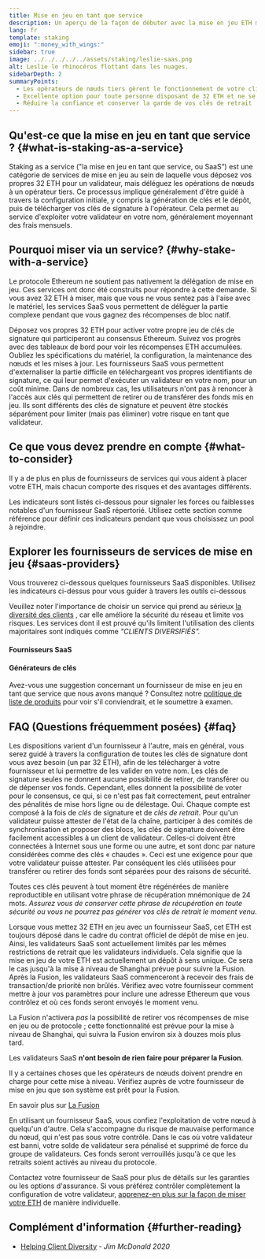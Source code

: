 ```yaml
---
title: Mise en jeu en tant que service
description: Un aperçu de la façon de débuter avec la mise en jeu ETH mutualisée
lang: fr
template: staking
emoji: ":money_with_wings:"
sidebar: true
image: ../../../../../assets/staking/leslie-saas.png
alt: Leslie le rhinocéros flottant dans les nuages.
sidebarDepth: 2
summaryPoints:
  - Les opérateurs de nœuds tiers gèrent le fonctionnement de votre client de validateur
  - Excellente option pour toute personne disposant de 32 ETH et ne se sentant pas à l'aise face à la complexité technique du fonctionnement d'un nœud
  - Réduire la confiance et conserver la garde de vos clés de retrait
---
```


## Qu'est-ce que la mise en jeu en tant que service ? {#what-is-staking-as-a-service}

Staking as a service ("la mise en jeu en tant que service, ou SaaS”) est une catégorie de services de mise en jeu au sein de laquelle vous déposez vos propres 32 ETH pour un validateur, mais déléguez les opérations de nœuds à un opérateur tiers. Ce processus implique généralement d'être guidé à travers la configuration initiale, y compris la génération de clés et le dépôt, puis de télécharger vos clés de signature à l'opérateur. Cela permet au service d'exploiter votre validateur en votre nom, généralement moyennant des frais mensuels.

## Pourquoi miser via un service? {#why-stake-with-a-service}

Le protocole Ethereum ne soutient pas nativement la délégation de mise en jeu. Ces services ont donc été construits pour répondre à cette demande. Si vous avez 32 ETH à miser, mais que vous ne vous sentez pas à l'aise avec le matériel, les services SaaS vous permettent de déléguer la partie complexe pendant que vous gagnez des récompenses de bloc natif.

<CardGrid>
  <Card title="Votre propre validateur" emoji=":desktop_computer:">
    Déposez vos propres 32 ETH pour activer votre propre jeu de clés de signature qui participeront au consensus Ethereum. Suivez vos progrès avec des tableaux de bord pour voir les récompenses ETH accumulées.
  </Card>
  <Card title="Démarrage facile" emoji="🏁">
    Oubliez les spécifications du matériel, la configuration, la maintenance des nœuds et les mises à jour.
    Les fournisseurs SaaS vous permettent d'externaliser la partie difficile en téléchargeant vos propres identifiants de signature, ce qui leur permet d'exécuter un validateur en votre nom, pour un coût minime.
  </Card>
  <Card title="Limitez vos risques" emoji=":shield:">
    Dans de nombreux cas, les utilisateurs n'ont pas à renoncer à l'accès aux clés qui permettent de retirer ou de transférer des fonds mis en jeu. Ils sont différents des clés de signature et peuvent être stockés séparément pour limiter (mais pas éliminer) votre risque en tant que validateur.
  </Card>
</CardGrid>

<StakingComparison page="saas" />

## Ce que vous devez prendre en compte {#what-to-consider}

Il y a de plus en plus de fournisseurs de services qui vous aident à placer votre ETH, mais chacun comporte des risques et des avantages différents.

Les indicateurs sont listés ci-dessous pour signaler les forces ou faiblesses notables d'un fournisseur SaaS répertorié. Utilisez cette section comme référence pour définir ces indicateurs pendant que vous choisissez un pool à rejoindre.

<StakingConsiderations page="saas" />

## Explorer les fournisseurs de services de mise en jeu {#saas-providers}

Vous trouverez ci-dessous quelques fournisseurs SaaS disponibles. Utilisez les indicateurs ci-dessus pour vous guider à travers les outils ci-dessous

<InfoBanner emoji="⚠️" isWarning>
Veuillez noter l'importance de choisir un service qui prend au sérieux <a href="/developers/docs/nodes-and-clients/client-diversity/">la diversité des clients</a> , car elle améliore la sécurité du réseau et limite vos risques. Les services dont il est prouvé qu'ils limitent l'utilisation des clients majoritaires sont indiqués comme <em style="text-transform: uppercase;">"clients diversifiés".</em>
</InfoBanner>

#### Fournisseurs SaaS

<StakingProductsCardGrid category="saas" />

#### Générateurs de clés

<StakingProductsCardGrid category="keyGen" />

Avez-vous une suggestion concernant un fournisseur de mise en jeu en tant que service que nous avons manqué ? Consultez notre [politique de liste de produits](/contributing/adding-staking-products/) pour voir s'il conviendrait, et le soumettre à examen.

## FAQ (Questions fréquemment posées) {#faq}

<ExpandableCard title="Qui détient mes clés?" eventCategory="SaasStaking" eventName="clicked who holds my keys">
  Les dispositions varient d'un fournisseur à l'autre, mais en général, vous serez guidé à travers la configuration de toutes les clés de signature dont vous avez besoin (un par 32 ETH), afin de les télécharger à votre fournisseur et lui permettre de les valider en votre nom. Les clés de signature seules ne donnent aucune possibilité de retirer, de transférer ou de dépenser vos fonds. Cependant, elles donnent la possibilité de voter pour le consensus, ce qui, si ce n'est pas fait correctement, peut entraîner des pénalités de mise hors ligne ou de délestage.
</ExpandableCard>

<ExpandableCard title="Il y a donc deux jeux de clés ?" eventCategory="SaasStaking" eventName="clicked so there are two sets of keys">
Oui. Chaque compte est composé à la fois de <em>clés</em> de signature et de <em>clés de retrait</em>. Pour qu'un validateur puisse attester de l'état de la chaîne, participer à des comités de synchronisation et proposer des blocs, les clés de signature doivent être facilement accessibles à un client de validateur. Celles-ci doivent être connectées à Internet sous une forme ou une autre, et sont donc par nature considérées comme des clés « chaudes ». Ceci est une exigence pour que votre validateur puisse attester. Par conséquent les clés utilisées pour transférer ou retirer des fonds sont séparées pour des raisons de sécurité.

Toutes ces clés peuvent à tout moment être régénérées de manière reproductible en utilisant votre phrase de récupération mnémonique de 24 mots. <em>Assurez vous de conserver cette phrase de récupération en toute sécurité ou vous ne pourrez pas générer vos clés de retrait le moment venu</em>.
</ExpandableCard>

<ExpandableCard title="Quand puis-je effectuer un retrait ?" eventCategory="SaasStaking" eventName="clicked when can I withdraw">
  Lorsque vous mettez 32 ETH en jeu avec un fournisseur SaaS, cet ETH est toujours déposé dans le cadre du contrat officiel de dépôt de mise en jeu. Ainsi, les validateurs SaaS sont actuellement limités par les mêmes restrictions de retrait que les validateurs individuels. Cela signifie que la mise en jeu de votre ETH est actuellement un dépôt à sens unique. Ce sera le cas jusqu'à la mise à niveau de Shanghai prévue pour suivre la Fusion.
</ExpandableCard>

<ExpandableCard title="Qu'est-ce qui va changer avec la Fusion ?" eventCategory="SaasStaking" eventName="clicked what will change with the Merge">
  Après la Fusion, les validateurs SaaS commenceront à recevoir des frais de transaction/de priorité non brûlés. Vérifiez avec votre fournisseur comment mettre à jour vos paramètres pour inclure une adresse Ethereum que vous contrôlez et où ces fonds seront envoyés le moment venu.

La Fusion n'activera <em>pas</em> la possibilité de retirer vos récompenses de mise en jeu ou de protocole ; cette fonctionnalité est prévue pour la mise à niveau de Shanghai, qui suivra la Fusion environ six à douzes mois plus tard.
</ExpandableCard>

<ExpandableCard title="Les validateurs SaaS doivent-ils faire quelque chose pour préparer la Fusion ?">
Les validateurs SaaS <strong>n'ont besoin de rien faire pour préparer la Fusion</strong>.

Il y a certaines choses que les opérateurs de nœuds doivent prendre en charge pour cette mise à niveau. Vérifiez auprès de votre fournisseur de mise en jeu que son système est prêt pour la Fusion.

En savoir plus sur [La Fusion](/upgrades/fuge/)
</ExpandableCard>

<ExpandableCard title="Que se passe-t-il si je suis banni ?" eventCategory="SaasStaking" eventName="clicked what happens if I get slashed">
En utilisant un fournisseur SaaS, vous confiez l'exploitation de votre nœud à quelqu'un d'autre. Cela s'accompagne du risque de mauvaise performance du nœud, qui n'est pas sous votre contrôle. Dans le cas où votre validateur est banni, votre solde de validateur sera pénalisé et supprimé de force du groupe de validateurs. Ces fonds seront verrouillés jusqu'à ce que les retraits soient activés au niveau du protocole.

Contactez votre fournisseur de SaaS pour plus de détails sur les garanties ou les options d'assurance. Si vous préférez contrôler complètement la configuration de votre validateur, <a href="/staking/solo/">apprenez-en plus sur la façon de miser votre ETH</a> de manière individuelle.
</ExpandableCard>

## Complément d'information {#further-reading}

- [Helping Client Diversity](https://www.attestant.io/posts/evaluating-staking-services/) - _Jim McDonald 2020_
